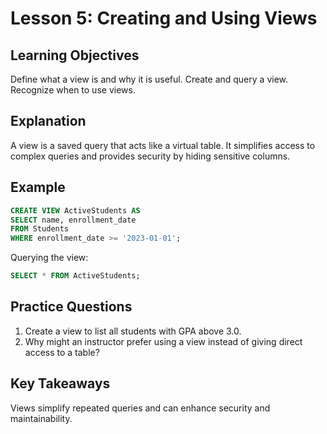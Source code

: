 # Lesson 5: Creating and Using Views

## Learning Objectives
Define what a view is and why it is useful.
Create and query a view.
Recognize when to use views.

## Explanation
A view is a saved query that acts like a virtual table. It simplifies access to complex queries and provides security by hiding sensitive columns.

## Example
```sql
CREATE VIEW ActiveStudents AS
SELECT name, enrollment_date
FROM Students
WHERE enrollment_date >= '2023-01-01';
```

Querying the view:
```sql
SELECT * FROM ActiveStudents;
```

## Practice Questions
1. Create a view to list all students with GPA above 3.0.
2. Why might an instructor prefer using a view instead of giving direct access to a table?

## Key Takeaways
Views simplify repeated queries and can enhance security and maintainability.
